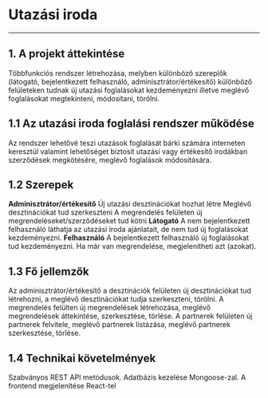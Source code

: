 # Utazási iroda
---

## 1. A projekt áttekintése
Többfunkciós rendszer létrehozása, melyben különböző szereplők (látogató, bejelentkezett felhasználó, adminisztrátor/értékesítő) különböző felületeken tudnak új utazási foglalásokat kezdeményezni illetve meglévő foglalásokat megtekinteni, módosítani, törölni.

## 1.1 Az  utazási iroda foglalási rendszer működése
Az rendszer lehetővé teszi utazások foglalását bárki számára interneten keresztül valamint lehetőséget biztosít utazási vagy értékesítő irodákban szerződések megkötésére, meglévő foglalások módosítására.

## 1.2 Szerepek
**Adminisztrátor/értékesítő**
Új utazási desztinációkat hozhat létre
Meglévő desztinációkat tud szerkeszteni
A megrendelés felületen új megrendeléseket/szerződéseket tud kötni
**Látogató**
A nem bejelentkezett felhasználó láthatja az utazási iroda ajánlatait, de nem tud új foglalásokat kezdeményezni.
**Felhasználó**
A bejelentkezett felhasználó új foglalásokat tud kezdeményezni. Ha már van megrendelése, megjelenítheti azt (azokat).

## 1.3 Fő jellemzők
Az adminisztrátor/értékesítő a desztinációk felületen új desztinációkat tud létrehozni, a meglévő desztinációkat tudja szerkeszteni, törölni.
A megrendelés felülten új megrendelések létrehozása, meglévő megrendelések áttekintése, szerkesztése, törlése. 
A partnerek felületen új partnerek felvitele, meglévő partnerek listázása, meglévő partnerek szerkesztése, törlése.

## 1.4 Technikai követelmények
Szabványos REST  API metódusok.
Adatbázis kezelése Mongoose-zal.
A frontend megjelenítése React-tel